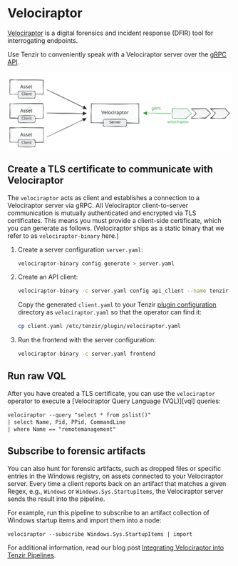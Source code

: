 # Velociraptor

[Velociraptor](https://docs.velociraptor.app) is a digital forensics and
incident response (DFIR) tool for interrogating endpoints.

Use Tenzir to conveniently speak with a Velociraptor server over the [gRPC
API][api].

[api]: https://docs.velociraptor.app/docs/server_automation/server_api/

![Velociraptor](../operators/velociraptor.excalidraw.svg)

## Create a TLS certificate to communicate with Velociraptor

The `velociraptor` acts as client and establishes a connection to a Velociraptor
server via gRPC. All Velociraptor client-to-server communication is mutually
authenticated and encrypted via TLS certificates. This means you must provide a
client-side certificate, which you can generate as follows. (Velociraptor ships
as a static binary that we refer to as `velociraptor-binary` here.)

1. Create a server configuration `server.yaml`:
   ```bash
   velociraptor-binary config generate > server.yaml
   ```

2. Create an API client:
   ```bash
   velociraptor-binary -c server.yaml config api_client --name tenzir client.yaml
   ```

   Copy the generated `client.yaml` to your Tenzir [plugin
   configuration](../configuration.md#plugins) directory as `velociraptor.yaml`
   so that the operator can find it:
   ```bash
   cp client.yaml /etc/tenzir/plugin/velociraptor.yaml
   ```

3. Run the frontend with the server configuration:
   ```bash
   velociraptor-binary -c server.yaml frontend
   ```

## Run raw VQL

After you have created a TLS certificate, you can use the `velociraptor`
operator to execute a [Velociraptor Query Language (VQL)][vql] queries:

```
velociraptor --query "select * from pslist()"
| select Name, Pid, PPid, CommandLine
| where Name == "remotemanagement"
```

## Subscribe to forensic artifacts

You can also hunt for forensic artifacts, such as dropped files or specific
entries in the Windows registry, on assets connected to your Velociraptor
server. Every time a client reports back on an artifact that matches a given
Regex, e.g., `Windows` or `Windows.Sys.StartupItems`, the Velociraptor server
sends the result into the pipeline.

For example, run this pipeline to subscribe to an artifact collection of Windows
startup items and import them into a node:

```
velociraptor --subscribe Windows.Sys.StartupItems | import
```

For additional information, read our blog post [Integrating Velociraptor into
Tenzir Pipelines](/blog/integrating-velociraptor-into-tenzir-pipelines).

